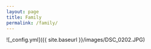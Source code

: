 ```yaml
---
layout: page
title: Family
permalink: /family/
---
```


![_config.yml]({{ site.baseurl }}/images/DSC_0202.JPG)
